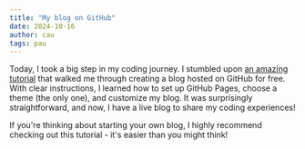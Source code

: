 ```yaml
---
title: "My blog on GitHub"
date: 2024-10-16
author: cau
tags: pau
---
```


Today, I took a big step in my coding journey. I stumbled upon [an amazing tutorial](https://github.com/skills/github-pages?target="_blank") that walked me through creating a blog hosted on GitHub for free. With clear instructions, I learned how to set up GitHub Pages, choose a theme (the only one), and customize my blog. It was surprisingly straightforward, and now, I have a live blog to share my coding experiences!

If you're thinking about starting your own blog, I highly recommend checking out this tutorial - it's easier than you might think!

